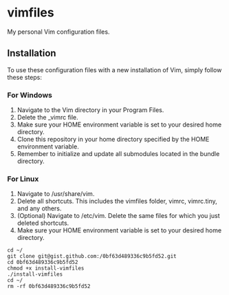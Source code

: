 vimfiles
========

My personal Vim configuration files.

Installation
------------
To use these configuration files with a new installation of Vim, simply follow these steps:

### For Windows

1. Navigate to the Vim directory in your Program Files.
2. Delete the \_vimrc file.
3. Make sure your HOME environment variable is set to your desired home directory.
4. Clone this repository in your home directory specified by the HOME environment variable.
5. Remember to initialize and update all submodules located in the bundle directory.

### For Linux

1. Navigate to /usr/share/vim.
2. Delete all shortcuts. This includes the vimfiles folder, vimrc, vimrc.tiny, and any others.
3. (Optional) Navigate to /etc/vim. Delete the same files for which you just deleted shortcuts.
4. Make sure your HOME environment variable is set to your desired home directory.

```
cd ~/
git clone git@gist.github.com:/0bf63d489336c9b5fd52.git
cd 0bf63d489336c9b5fd52
chmod +x install-vimfiles
./install-vimfiles
cd ~/
rm -rf 0bf63d489336c9b5fd52
```

